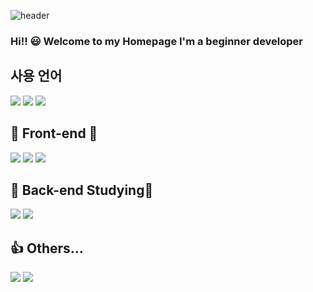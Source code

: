 
<!--
**hdsjiw/hdsjiw** is a ✨ _special_ ✨ repository because its `README.md` (this file) appears on your GitHub profile.

Here are some ideas to get you started:

- 🔭 I’m currently working on ...
- 🌱 I’m currently learning ...
- 👯 I’m looking to collaborate on ...
- 🤔 I’m looking for help with ...
- 💬 Ask me about ...
- 📫 How to reach me: ...
- 😄 Pronouns: ...
- ⚡ Fun fact: ...
-->
![header](https://capsule-render.vercel.app/api?type=slice&color=3dd951&fontSize=40)

### Hi!! 😃 Welcome to my Homepage I'm a beginner developer

## 사용 언어
<div>
  <img src="https://img.shields.io/badge/JAVASCRIPT-F7DF1E?style=for-the-badge&logo=python&logoColor=white&style=plastic">
<img src="https://img.shields.io/badge/JAVA-007396?style=for-the-badge&logo=java&logoColor=white&style=plastic">
<img src="https://img.shields.io/badge/PYTHON-3776AB?style=for-the-badge&logo=python&logoColor=white&style=plastic">
</div>

## 🔴 Front-end 🔴
<div>
<img src="https://img.shields.io/badge/CSS-1572B6?style=for-the-badge&logo=python&logoColor=white&style=plastic">
<img src="https://img.shields.io/badge/React-61DAFB?style=for-the-badge&logo=react&logoColor=white&style=plastic">
<img src="https://img.shields.io/badge/TypeScript-3178C6?style=for-the-badge&logo=react&logoColor=white&style=plastic">
</div>

## 💙 Back-end Studying💙
<div>
<img src="https://img.shields.io/badge/Spring-6DB33F?style=for-the-badge&logo=react&logoColor=white&style=plastic">
<img src="https://img.shields.io/badge/MySQL-4479A1?style=for-the-badge&logo=react&logoColor=white&style=plastic">
</div>

## 👍 Others...
<div>
<img src="https://img.shields.io/badge/github-181717?style=for-the-badge&logo=github&logoColor=white&style=plastic">
<img src="https://img.shields.io/badge/aws-232F3E?style=for-the-badge&logo=aws&logoColor=white&style=plastic">
</div>

<br/><br/><br/>
